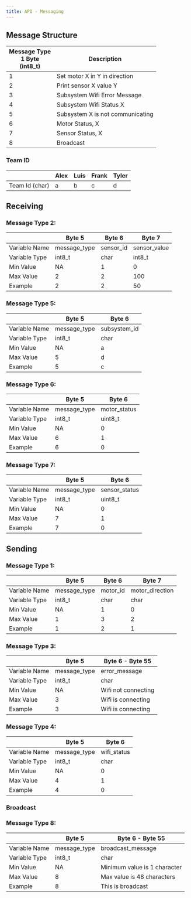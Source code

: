 ```yaml
---
title: API - Messaging
---
```

## Message Structure

| Message Type <br /> 1 Byte <br /> (int8_t)            | Description |
| --------------------------------------------- | ----------- |
|1                                              | Set motor X in Y in direction |
|2                                              | Print sensor X value Y |
|3                                              | Subsystem Wifi Error Message |
|4                                              | Subsystem Wifi Status X |
|5                                              | Subsystem X is not communicating |
|6                                              | Motor Status, X |
|7                                              | Sensor Status, X |
|8                                              | Broadcast |

### Team ID

|  | Alex | Luis | Frank | Tyler |
|--|------|------|-------|-------| 
|Team Id (char) | a | b | c | d |

## Receiving 

### Message Type 2:

|     | Byte 5 | Byte 6 | Byte 7 |
|------------| --------------| ------------- | ------------- |
| Variable Name | message_type | sensor_id | sensor_value |
|Variable Type | int8_t | char | int8_t |
| Min Value| NA | 1 | 0 |
| Max Value| 2 | 2 | 100 |
| Example | 2 | 2 | 50 |

### Message Type 5:

|      | Byte 5 | Byte 6 |
|------------| --------------| ------------- |
| Variable Name | message_type | subsystem_id |
|Variable Type | int8_t | char |
| Min Value | NA | a |
| Max Value| 5 | d |
| Example | 5 | c |

### Message Type 6:

|      | Byte 5 | Byte 6 |
|------------| --------------| ------------- |
| Variable Name | message_type | motor_status |
|Variable Type | int8_t | uint8_t |
| Min Value | NA | 0 |
| Max Value| 6 | 1 |
| Example | 6 | 0 |

### Message Type 7:

|      | Byte 5 | Byte 6 |
|------------| --------------| ------------- |
| Variable Name | message_type | sensor_status |
|Variable Type | int8_t | uint8_t |
| Min Value | NA | 0 |
| Max Value| 7 | 1 |
| Example | 7 | 0 |

## Sending

### Message Type 1:

|   | Byte 5 | Byte 6 | Byte 7 |
|------------| --------------| ------------- | ------------- |
| Variable Name | message_type | motor_id | motor_direction |
|Variable Type | int8_t | char | char |
| Min Value| NA | 1 | 0 |
| Max Value| 1 | 3 | 2 |
| Example | 1 | 2 | 1 |

### Message Type 3:

|      | Byte 5 | Byte 6 - Byte 55 |
|------------| --------------| ------------- |
| Variable Name | message_type | error_message |
|Variable Type | int8_t | char |
| Min Value| NA | Wifi not connecting |
| Max Value| 3 | Wifi is connecting |
| Example | 3 | Wifi is connecting |

### Message Type 4:

|      | Byte 5 | Byte 6 |
|------------| --------------| ------------- |
| Variable Name | message_type | wifi_status |
|Variable Type | int8_t | char |
| Min Value | NA | 0 |
| Max Value| 4 | 1 |
| Example | 4 | 0 |

### Broadcast

### Message Type 8:

|      | Byte 5 | Byte 6 - Byte 55 |
|------------| --------------| ------------- |
| Variable Name | message_type | broadcast_message |
|Variable Type | int8_t | char |
| Min Value| NA | Minimum value is 1 character |
| Max Value| 8 | Max value is 48 characters |
| Example | 8 | This is broadcast |
